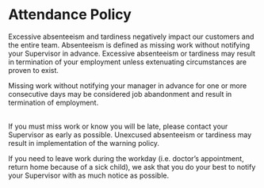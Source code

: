 # Attendance Policy

Excessive absenteeism and tardiness negatively impact our customers and the entire team. Absenteeism is defined as missing work without notifying your Supervisor in advance. Excessive absenteeism or tardiness may result in termination of your employment unless extenuating circumstances are proven to exist.&#x20;

Missing work without notifying your manager in advance for one or more consecutive days may be considered job abandonment and result in termination of employment.

\
If you must miss work or know you will be late, please contact your Supervisor as early as possible.  Unexcused absenteeism or tardiness may result in implementation of the warning policy. &#x20;

If you need to leave work during the workday (i.e. doctor’s appointment, return home because of a sick child), we ask that you do your best to notify your Supervisor with as much notice as possible. &#x20;
